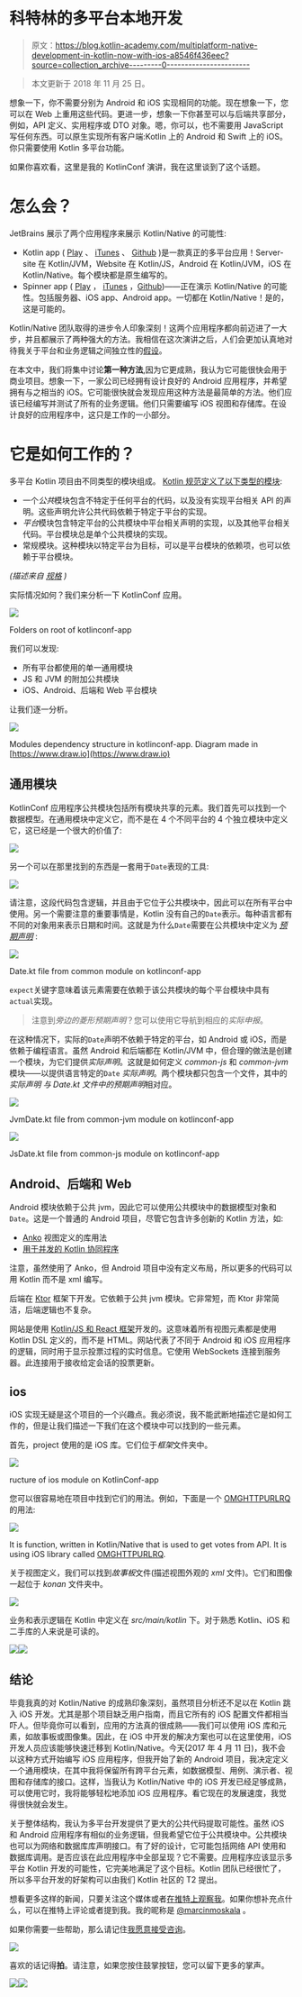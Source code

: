 # 科特林的多平台本地开发

> 原文：<https://blog.kotlin-academy.com/multiplatform-native-development-in-kotlin-now-with-ios-a8546f436eec?source=collection_archive---------0----------------------->

> 本文更新于 2018 年 11 月 25 日。

想象一下，你不需要分别为 Android 和 iOS 实现相同的功能。现在想象一下，您可以在 Web 上重用这些代码。更进一步，想象一下你甚至可以与后端共享部分，例如，API 定义、实用程序或 DTO 对象。嗯，你可以，也不需要用 JavaScript 写任何东西。可以原生实现所有客户端:Kotlin 上的 Android 和 Swift 上的 iOS。你只需要使用 Kotlin 多平台功能。

如果你喜欢看，这里是我的 KotlinConf 演讲，我在这里谈到了这个话题。

# 怎么会？

JetBrains 展示了两个应用程序来展示 Kotlin/Native 的可能性:

*   Kotlin app ( [Play](https://play.google.com/store/apps/details?id=com.jetbrains.kotlinconf) 、 [iTunes](https://itunes.apple.com/us/app/kotlinconf/id1299196584?mt=8) 、 [Github](https://github.com/jetbrains/kotlinconf-app) )是一款真正的多平台应用！Server-site 在 Kotlin/JVM，Website 在 Kotlin/JS，Android 在 Kotlin/JVM，iOS 在 Kotlin/Native。每个模块都是原生编写的。
*   Spinner app ( [Play](https://play.google.com/store/apps/details?id=com.jetbrains.konan_activity2) ， [iTunes](https://itunes.apple.com/us/app/kotlinconf-spinner/id1291282375?mt=8) ，[Github](https://github.com/jetbrains/kotlinconf-spinner))——正在演示 Kotlin/Native 的可能性。包括服务器、iOS app、Android app。一切都在 Kotlin/Native！是的，这是可能的。

Kotlin/Native 团队取得的进步令人印象深刻！这两个应用程序都向前迈进了一大步，并且都展示了两种强大的方法。我相信在这次演讲之后，人们会更加认真地对待我关于平台和业务逻辑之间独立性的[假设](https://youtu.be/L634o_Rjly0?t=24m35s)。

在本文中，我们将集中讨论**第一种方法**,因为它更成熟，我认为它可能很快会用于商业项目。想象一下，一家公司已经拥有设计良好的 Android 应用程序，并希望拥有与之相当的 iOS。它可能很快就会发现应用这种方法是最简单的方法。他们应该已经编写并测试了所有的业务逻辑。他们只需要编写 iOS 视图和存储库。在设计良好的应用程序中，这只是工作的一小部分。

# 它是如何工作的？

多平台 Kotlin 项目由不同类型的模块组成。 [Kotlin 规范定义了以下类型的模块](https://kotlinlang.org/docs/reference/multiplatform.html):

*   一个*公共*模块包含不特定于任何平台的代码，以及没有实现平台相关 API 的声明。这些声明允许公共代码依赖于特定于平台的实现。
*   *平台*模块包含特定平台的公共模块中平台相关声明的实现，以及其他平台相关代码。平台模块总是单个公共模块的实现。
*   常规模块。这种模块以特定平台为目标，可以是平台模块的依赖项，也可以依赖于平台模块。

*(描述来自* [*规格*](https://kotlinlang.org/docs/reference/multiplatform.html) *)*

实际情况如何？我们来分析一下 KotlinConf 应用。

![](img/7c13cb3f9b2c816e4ac83223e54989ff.png)

Folders on root of kotlinconf-app

我们可以发现:

*   所有平台都使用的单一通用模块
*   JS 和 JVM 的附加公共模块
*   iOS、Android、后端和 Web 平台模块

让我们逐一分析。

![](img/bd44b58a3d5abd6e44cc5e36d5eb4c38.png)

Modules dependency structure in kotlinconf-app. Diagram made in [https://www.draw.io](https://www.draw.io)

## 通用模块

KotlinConf 应用程序公共模块包括所有模块共享的元素。我们首先可以找到一个数据模型。在通用模块中定义它，而不是在 4 个不同平台的 4 个独立模块中定义它，这已经是一个很大的价值了:

![](img/4ddf689d6acb4d934053c1b033c7a738.png)

另一个可以在那里找到的东西是一套用于`Date`表现的工具:

![](img/abcbe8a5300ed8bd6f05e798cf1afe64.png)

请注意，这段代码包含逻辑，并且由于它位于公共模块中，因此可以在所有平台中使用。另一个需要注意的重要事情是，Kotlin 没有自己的`Date`表示。每种语言都有不同的对象用来表示日期和时间。这就是为什么`Date`需要在公共模块中定义为 [*预期声明*](https://kotlinlang.org/docs/reference/multiplatform.html#platform-specific-declarations) :

![](img/b10d15bb3b12ee195c90198b23d83b8a.png)

Date.kt file from common module on kotlinconf-app

`expect`关键字意味着该元素需要在依赖于该公共模块的每个平台模块中具有`actual`实现。

> 注意到*旁边的菱形预期声明*？您可以使用它导航到相应的*实际申报*。

在这种情况下，实际的`Date`声明不依赖于特定的平台，如 Android 或 iOS，而是依赖于编程语言。虽然 Android 和后端都在 Kotlin/JVM 中，但合理的做法是创建一个模块，为它们提供*实际声明*。这就是如何定义 *common-js* 和 *common-jvm* 模块——以提供语言特定的`Date` *实际声明*。两个模块都只包含一个文件，其中的*实际声明* *与 Date.kt 文件中的预期声明*相对应。

![](img/1379a81d551c8ea9276796f728a61d5d.png)

JvmDate.kt file from common-jvm module on kotlinconf-app

![](img/800a01e547b2f60f4b591d4bd1cafd5c.png)

JsDate.kt file from common-js module on kotlinconf-app

## Android、后端和 Web

Android 模块依赖于公共 jvm，因此它可以使用公共模块中的数据模型对象和`Date`。这是一个普通的 Android 项目，尽管它包含许多创新的 Kotlin 方法，如:

*   [Anko](https://github.com/Kotlin/anko) 视图定义的库用法
*   [用于并发的 Kotlin 协同程序](https://kotlinlang.org/docs/reference/coroutines.html)

注意，虽然使用了 Anko，但 Android 项目中没有定义布局，所以更多的代码可以用 Kotlin 而不是 xml 编写。

后端在 [Ktor](https://github.com/ktorio/ktor) 框架下开发。它依赖于公共 jvm 模块。它非常短，而 Ktor 非常简洁，后端逻辑也不复杂。

网站是使用 [Kotlin/JS 和 React 框架](https://github.com/jetbrains/create-react-kotlin-app)开发的。这意味着所有视图元素都是使用 Kotlin DSL 定义的，而不是 HTML。网站代表了不同于 Android 和 iOS 应用程序的逻辑，同时用于显示投票过程的实时信息。它使用 WebSockets 连接到服务器。此连接用于接收给定会话的投票更新。

## ios

iOS 实现无疑是这个项目的一个兴趣点。我必须说，我不能武断地描述它是如何工作的，但是让我们描述一下我们在这个模块中可以找到的一些元素。

首先，project 使用的是 iOS 库。它们位于*框架*文件夹中。

![](img/76697c405b1ca8e60b0d849aef999fe6.png)

ructure of ios module on KotlinConf-app

您可以很容易地在项目中找到它们的用法。例如，下面是一个 [OMGHTTPURLRQ](https://github.com/mxcl/OMGHTTPURLRQ) 的用法:

![](img/56642387618b9b6438263cea3cfdd604.png)

It is function, written in Kotlin/Native that is used to get votes from API. It is using iOS library called [OMGHTTPURLRQ](https://github.com/mxcl/OMGHTTPURLRQ).

关于视图定义，我们可以找到*故事板*文件(描述视图外观的 *xml* 文件)。它们和图像一起位于 *konan* 文件夹中。

![](img/1cf25adea2ea0dd77fb46dc87c00f311.png)

业务和表示逻辑在 Kotlin 中定义在 *src/main/kotlin* 下。对于熟悉 Kotlin、iOS 和二手库的人来说是可读的。

![](img/feea3952cc1dbff6e27d1d49a397644d.png)[![](img/56fe36430f5dfa2ed144c5425f96c2b5.png)](https://kt.academy/book)

## 结论

毕竟我真的对 Kotlin/Native 的成熟印象深刻，虽然项目分析还不足以在 Kotlin 跳入 iOS 开发。尤其是那个项目缺乏用户指南，而且它所有的 iOS 配置文件都相当吓人。但毕竟你可以看到，应用的方法真的很成熟——我们可以使用 iOS 库和元素，如故事板或图像集。因此，在 iOS 中开发的解决方案也可以在这里使用，iOS 开发人员应该能够快速迁移到 Kotlin/Native。今天(2017 年 4 月 11 日)，我不会以这种方式开始编写 iOS 应用程序，但我开始了新的 Android 项目，我决定定义一个通用模块，在其中我将保留所有跨平台元素，如数据模型、用例、演示者、视图和存储库的接口。这样，当我认为 Kotlin/Native 中的 iOS 开发已经足够成熟，可以使用它时，我将能够轻松地添加 iOS 应用程序。看它现在的发展速度，我觉得很快就会发生。

关于整体结构，我认为多平台开发提供了更大的公共代码提取可能性。虽然 iOS 和 Android 应用程序有相似的业务逻辑，但我希望它位于公共模块中。公共模块也可以为网络和数据库库声明接口。有了好的设计，它可能包括网络 API 使用和数据库调用。是否应该在此应用程序中全部呈现？它不需要。应用程序应该显示多平台 Kotlin 开发的可能性，它完美地满足了这个目标。Kotlin 团队已经很忙了，所以多平台开发的好架构可以由我们 Kotlin 社区的 T2 提出。

想看更多这样的新闻，只要关注这个媒体或者[在推特上观察我](https://twitter.com/marcinmoskala)。如果你想补充点什么，可以在推特上评论或者提到我。我的昵称是 [@marcinmoskala](https://twitter.com/marcinmoskala) 。

如果你需要一些帮助，那么请记住[我愿意接受咨询](https://medium.com/@marcinmoskala/ive-just-opened-up-for-online-consultations-640349aaba55)。

[![](img/5ce68714efe3efc036e06786166954ff.png)](http://eepurl.com/diMmGv)

喜欢的话记得**拍**。请注意，如果您按住鼓掌按钮，您可以留下更多的掌声。

[![](img/3a56ace9079f060f9ee79ad3ed6b6756.png)](https://kt.academy/workshop)![](img/f36a792ac0eb95fc577e6f4125dba956.png)